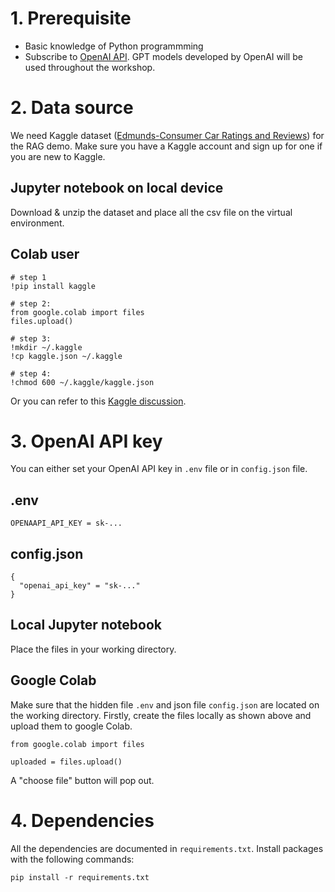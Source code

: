 # 1. Prerequisite
- Basic knowledge of Python programmming
- Subscribe to [OpenAI API](https://platform.openai.com/docs/api-reference/introduction). GPT models developed by OpenAI will be used throughout the workshop.

# 2. Data source
We need Kaggle dataset ([Edmunds-Consumer Car Ratings and Reviews](https://www.kaggle.com/datasets/ankkur13/edmundsconsumer-car-ratings-and-reviews)) for the RAG demo. Make sure you have a Kaggle account and sign up for one if you are new to Kaggle.

## Jupyter notebook on local device
Download & unzip the dataset and place all the csv file on the virtual environment.

## Colab user
```
# step 1
!pip install kaggle

# step 2:
from google.colab import files
files.upload()

# step 3:
!mkdir ~/.kaggle
!cp kaggle.json ~/.kaggle

# step 4:
!chmod 600 ~/.kaggle/kaggle.json
```
Or you can refer to this [Kaggle discussion](https://www.kaggle.com/discussions/general/74235).

# 3. OpenAI API key
You can either set your OpenAI API key in `.env` file or in `config.json` file.
## .env
```
OPENAAPI_API_KEY = sk-...
```
## config.json
```
{
  "openai_api_key" = "sk-..."
}
```

## Local Jupyter notebook
Place the files in your working directory.

## Google Colab
Make sure that the hidden file `.env` and json file `config.json` are located on the working directory. Firstly, create the files locally as shown above and upload them to google Colab.
```
from google.colab import files

uploaded = files.upload()
```
A "choose file" button will pop out.

# 4. Dependencies
All the dependencies are documented in `requirements.txt`. Install packages with the following commands:
```
pip install -r requirements.txt
```

